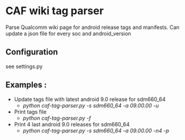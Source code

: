 # CAF wiki tag parser

Parse Qualcomm wiki page for android release tags and manifests.
Can update a json file for every soc and android_version

## Configuration
see settings.py

## Examples :

* Update tags file with latest android 9.0 release for sdm660_64
  * _python caf-tag-parser.py -s sdm660_64 -a 09.00.00 -u_
* Print tags file
  * _python caf-tag-parser.py -f_
* Print 4 last android 9.0 releases for sdm660_64
  * _python caf-tag-parser.py -s sdm660_64 -a 09.00.00 -n4 -p_
